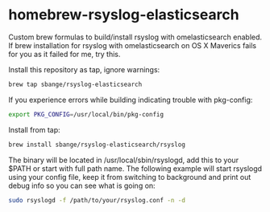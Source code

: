 homebrew-rsyslog-elasticsearch
===========================

Custom brew formulas to build/install rsyslog with omelasticsearch enabled. If brew installation for rsyslog with omelasticsearch on OS X Maverics fails for you as it failed for me, try this.

Install this repository as tap, ignore warnings:
```bash
brew tap sbange/rsyslog-elasticsearch
```

If you experience errors while building indicating trouble with pkg-config:
```bash
export PKG_CONFIG=/usr/local/bin/pkg-config
```

Install from tap:
```bash
brew install sbange/rsyslog-elasticsearch/rsyslog
```

The binary will be located in /usr/local/sbin/rsyslogd, add this to your $PATH or start with full path name. The following example will start rsyslogd using your config file, keep it from switching to background and print out debug info so you can see what is going on:

```bash
sudo rsyslogd -f /path/to/your/rsyslog.conf -n -d
```

